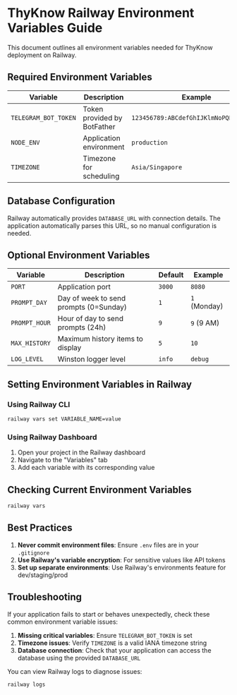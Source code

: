 # ThyKnow Railway Environment Variables Guide

This document outlines all environment variables needed for ThyKnow deployment on Railway.

## Required Environment Variables

| Variable | Description | Example |
|----------|-------------|---------|
| `TELEGRAM_BOT_TOKEN` | Token provided by BotFather | `123456789:ABCdefGhIJKlmNoPQRsTUVwxyZ` |
| `NODE_ENV` | Application environment | `production` |
| `TIMEZONE` | Timezone for scheduling | `Asia/Singapore` |

## Database Configuration

Railway automatically provides `DATABASE_URL` with connection details. The application automatically parses this URL, so no manual configuration is needed.

## Optional Environment Variables

| Variable | Description | Default | Example |
|----------|-------------|---------|---------|
| `PORT` | Application port | `3000` | `8080` |
| `PROMPT_DAY` | Day of week to send prompts (0=Sunday) | `1` | `1` (Monday) |
| `PROMPT_HOUR` | Hour of day to send prompts (24h) | `9` | `9` (9 AM) |
| `MAX_HISTORY` | Maximum history items to display | `5` | `10` |
| `LOG_LEVEL` | Winston logger level | `info` | `debug` |

## Setting Environment Variables in Railway

### Using Railway CLI

```bash
railway vars set VARIABLE_NAME=value
```

### Using Railway Dashboard

1. Open your project in the Railway dashboard
2. Navigate to the "Variables" tab
3. Add each variable with its corresponding value

## Checking Current Environment Variables

```bash
railway vars
```

## Best Practices

1. **Never commit environment files**: Ensure `.env` files are in your `.gitignore`
2. **Use Railway's variable encryption**: For sensitive values like API tokens
3. **Set up separate environments**: Use Railway's environments feature for dev/staging/prod

## Troubleshooting

If your application fails to start or behaves unexpectedly, check these common environment variable issues:

1. **Missing critical variables**: Ensure `TELEGRAM_BOT_TOKEN` is set
2. **Timezone issues**: Verify `TIMEZONE` is a valid IANA timezone string
3. **Database connection**: Check that your application can access the database using the provided `DATABASE_URL`

You can view Railway logs to diagnose issues:

```bash
railway logs
```